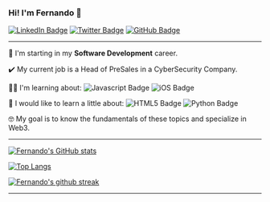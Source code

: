 ### Hi! I'm Fernando 🙌

[![LinkedIn Badge](https://img.shields.io/badge/LinkedIn-0077B5?style=plastic&logo=linkedin&logoColor=white&link=https://www.linkedin.com/in/ftrasvent)](https://www.linkedin.com/in/ftrasvent)
[![Twitter Badge](https://img.shields.io/badge/Twitter-1DA1F2?style=plastic&logo=twitter&logoColor=white&link=https://twitter.com/ftrasvent)](https://twitter.com/ftrasvent)
[![GitHub Badge](https://img.shields.io/badge/GitHub-100000?style=plastic&logo=github&logoColor=white&link=https://github.com/ftrasvent)](https://github.com/ftrasvent)

---

🚀 I'm starting in my **Software Development** career.

✔️ My current job is a Head of PreSales in a CyberSecurity Company.

👨‍💻 I'm learning about:
![Javascript Badge](https://img.shields.io/badge/JavaScript-F7DF1E?style=plastic&logo=javascript&logoColor=black)
![iOS Badge](https://img.shields.io/badge/iOS-000000?style=plastic&logo=Apple&logoColor=white)

🤔 I would like to learn a little about:
![HTML5 Badge](https://img.shields.io/badge/HTML5-E34F26?style=plastic&logo=html5&logoColor=white)
![Python Badge](https://img.shields.io/badge/Python-14354C?style=plastic&logo=python&logoColor=white)

🤓 My goal is to know the fundamentals of these topics and specialize in Web3.

---

[![Fernando's GitHub stats](https://github-readme-stats.vercel.app/api?username=ftrasvent&show_icons=true&theme=algolia&count_private=true)](https://github.com/ftrasvent/github-readme-stats)

[![Top Langs](https://github-readme-stats.vercel.app/api/top-langs/?username=ftrasvent&theme=algolia&count_private=true)](https://github.com/ftrasvent/github-readme-stats)

[![Fernando's github streak](https://github-readme-streak-stats.herokuapp.com/?user=ftrasvent&theme=algolia&count_private=true)](https://github.com/ftrasvent/github-readme-streak-stats)

---

<!--

**ftrasvent/ftrasvent** is a ✨ _special_ ✨ repository because its `README.md` (this file) appears on your GitHub profile.

Here are some ideas to get you started:

- 🔭 I’m currently working on ...
- 🌱 I’m currently learning ...
- 👯 I’m looking to collaborate on ...
- 🤔 I’m looking for help with ...
- 💬 Ask me about ...
- 📫 How to reach me: ...
- 😄 Pronouns: ...
- ⚡ Fun fact: ...
-->

